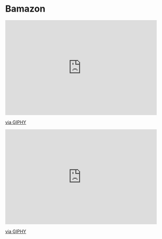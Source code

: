 # Bamazon

<iframe src="https://giphy.com/embed/26gmgHCw9oa4eB9K0" width="480" height="300" frameBorder="0" class="giphy-embed" allowFullScreen></iframe><p><a href="https://giphy.com/gifs/26gmgHCw9oa4eB9K0">via GIPHY</a></p>

<iframe src="https://giphy.com/embed/l4Ephq69ksLRhypmE" width="480" height="300" frameBorder="0" class="giphy-embed" allowFullScreen></iframe><p><a href="https://giphy.com/gifs/l4Ephq69ksLRhypmE">via GIPHY</a></p>